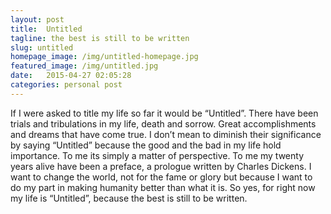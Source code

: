 ```yaml
---
layout: post
title:  Untitled
tagline: the best is still to be written
slug: untitled
homepage_image: /img/untitled-homepage.jpg
featured_image: /img/untitled.jpg
date:   2015-04-27 02:05:28
categories: personal post
---
```


If I were asked to title my life so far it would be “Untitled”. There have been trials and tribulations in my life, death and sorrow. Great accomplishments and dreams that have come true. I don’t mean to diminish their significance by saying “Untitled” because the good and the bad in my life hold importance. To me its simply a matter of perspective. To me my twenty years alive have been a preface, a prologue written by Charles Dickens. I want to change the world, not for the fame or glory but because I want to do my part in making humanity better than what it is. So yes, for right now my life is “Untitled”, because the best is still to be written. 